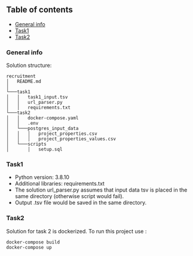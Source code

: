 ## Table of contents
* [General info](#general-info)
* [Task1](#task1)
* [Task2](#task2)

### General info
Solution structure:
```
recruitment
│   README.md   
│
└───task1
│   │   task1_input.tsv
│   │   url_parser.py
│   │   requirements.txt
└───task2
│   │   docker-compose.yaml
│   │   .env
│   └───postgres_input_data
│   │   │   project_properties.csv
│   │   │   project_properties_values.csv
│   └───scripts
│       │   setup.sql
```
### Task1
* Python version: 3.8.10
* Additional libraries: requirements.txt
* The solution url_parser.py assumes that input data tsv is placed in the same directory (otherwise script would fail).
* Output .tsv file would be saved in the same directory.

### Task2
Solution for task 2 is dockerized.
To run this project use :
```
docker-compose build
docker-compose up
```
